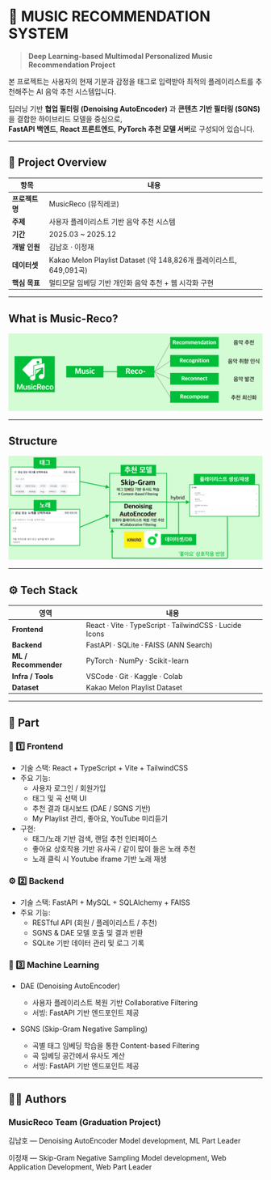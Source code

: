 # 🎵 MUSIC RECOMMENDATION SYSTEM  
> **Deep Learning-based Multimodal Personalized Music Recommendation Project**

본 프로젝트는 사용자의 현재 기분과 감정을 태그로 입력받아 최적의 플레이리스트를 추천해주는 AI 음악 추천 시스템입니다.  

딥러닝 기반 **협업 필터링 (Denoising AutoEncoder)** 과 **콘텐츠 기반 필터링 (SGNS)** 을 결합한 하이브리드 모델을 중심으로,  
**FastAPI 백엔드**, **React 프론트엔드**, **PyTorch 추천 모델 서버**로 구성되어 있습니다.

---

## 📘 Project Overview

| 항목 | 내용 |
|------|------|
| **프로젝트명** | MusicReco (뮤직레코) |
| **주제** | 사용자 플레이리스트 기반 음악 추천 시스템 |
| **기간** | 2025.03 ~ 2025.12 |
| **개발 인원** | 김남호 · 이정재 |
| **데이터셋** | Kakao Melon Playlist Dataset (약 148,826개 플레이리스트, 649,091곡) |
| **핵심 목표** | 멀티모달 임베딩 기반 개인화 음악 추천 + 웹 시각화 구현 |

---
## What is Music-Reco?
<p align="center">
  <img src="./musicreco-front/src/assets/readme_musicreco.png" alt="MusicReco Overview" width="700"/>
</p>

---
## Structure
 <p align="center">
  <img src="./musicreco-front/src/assets/readme_musicreco_structure.png" alt="MusicReco Structure" width="700"/>
</p>

---
## ⚙️ Tech Stack

| 영역 | 내용 |
|------|------|
| **Frontend** | React · Vite · TypeScript · TailwindCSS · Lucide Icons |
| **Backend** | FastAPI · SQLite ·  FAISS (ANN Search) |
| **ML / Recommender** | PyTorch · NumPy · Scikit-learn |
| **Infra / Tools** | VSCode · Git · Kaggle · Colab |
| **Dataset** | Kakao Melon Playlist Dataset |

---
## 🧩 Part

### 🎨 1️⃣ Frontend

- 기술 스택: React + TypeScript + Vite + TailwindCSS  
- 주요 기능:
  - 사용자 로그인 / 회원가입
  - 태그 및 곡 선택 UI
  - 추천 결과 대시보드 (DAE / SGNS 기반)
  - My Playlist 관리, 좋아요, YouTube 미리듣기
- 구현:
  - 태그/노래 기반 검색, 랜덤 추천 인터페이스
  - 좋아요 상호작용 기반 유사곡 / 같이 많이 들은 노래 추천
  - 노래 클릭 시 Youtube iframe 기반 노래 재생

### ⚙️ 2️⃣ Backend

- 기술 스택: FastAPI + MySQL + SQLAlchemy + FAISS  
- 주요 기능:
  - RESTful API (회원 / 플레이리스트 / 추천)
  - SGNS & DAE 모델 호출 및 결과 반환
  - SQLite 기반 데이터 관리 및 로그 기록

### 🤖 3️⃣ Machine Learning 

- DAE (Denoising AutoEncoder)
    - 사용자 플레이리스트 복원 기반 Collaborative Filtering
    - 서빙: FastAPI 기반 엔드포인트 제공

- SGNS (Skip-Gram Negative Sampling)
    - 곡별 태그 임베딩 학습을 통한 Content-based Filtering
    - 곡 임베딩 공간에서 유사도 계산
    - 서빙: FastAPI 기반 엔드포인트 제공

---
## 👨‍💻 Authors

### MusicReco Team (Graduation Project)
김남호 — Denoising AutoEncoder Model development, ML Part Leader

이정재 — Skip-Gram Negative Sampling Model development, Web Application Development, Web Part Leader


